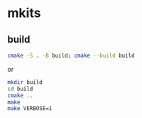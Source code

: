 # mkits

## build

```sh
cmake -S . -B build; cmake --build build
```

or

```sh
mkdir build
cd build
cmake ..
make
make VERBOSE=1
```
